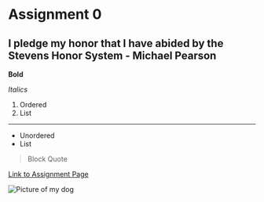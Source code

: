 # Assignment 0
## I pledge my honor that I have abided by the Stevens Honor System - Michael Pearson

**Bold**

*Italics*

1. Ordered
2. List
---
- Unordered
- List

>Block Quote

[Link to Assignment Page](https://sit.instructure.com/courses/73873/assignments/520249)

![Picture of my dog](https://docs.google.com/drawings/d/10132msLrLwHt8hW2lQnK5pmw_5sY1mIzb0VjNdqrtfA/pub?w=960&h=720)
